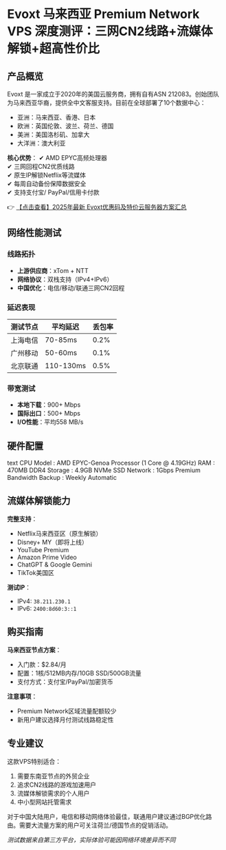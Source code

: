 # Evoxt 马来西亚 Premium Network VPS 深度测评：三网CN2线路+流媒体解锁+超高性价比

## 产品概览

Evoxt 是一家成立于2020年的美国云服务商，拥有自有ASN 212083。创始团队为马来西亚华裔，提供全中文客服支持。目前在全球部署了10个数据中心：

- 亚洲：马来西亚、香港、日本
- 欧洲：英国伦敦、波兰、荷兰、德国
- 美洲：美国洛杉矶、加拿大
- 大洋洲：澳大利亚

**核心优势**：
✔ AMD EPYC高频处理器  
✔ 三网回程CN2优质线路  
✔ 原生IP解锁Netflix等流媒体  
✔ 每周自动备份保障数据安全  
✔ 支持支付宝/ PayPal/信用卡付款

👉 [【点击查看】2025年最新 Evoxt优惠码及特价云服务器方案汇总](https://bit.ly/evoxt)

## 网络性能测试

### 线路拓扑
- **上游供应商**：xTom + NTT
- **网络协议**：双栈支持（IPv4+IPv6）
- **中国优化**：电信/移动/联通三网CN2回程

### 延迟表现
| 测试节点 | 平均延迟 | 丢包率 |
|---------|---------|-------|
| 上海电信 | 70-85ms | 0.2% |
| 广州移动 | 50-60ms | 0.1% | 
| 北京联通 | 110-130ms | 0.5% |

### 带宽测试
- **本地下载**：900+ Mbps
- **国际出口**：500+ Mbps
- **I/O性能**：平均558 MB/s

## 硬件配置

text
CPU Model    : AMD EPYC-Genoa Processor (1 Core @ 4.19GHz)
RAM         : 470MB DDR4 
Storage     : 4.9GB NVMe SSD
Network     : 1Gbps Premium Bandwidth
Backup      : Weekly Automatic

## 流媒体解锁能力

**完整支持**：
- Netflix马来西亚区（原生解锁）
- Disney+ MY（即将上线）
- YouTube Premium
- Amazon Prime Video
- ChatGPT & Google Gemini
- TikTok美国区

**测试IP**：
- IPv4: `38.211.230.1`
- IPv6: `2400:8d60:3::1`

## 购买指南

**马来西亚节点方案**：
- 入门款：$2.84/月
- 配置：1核/512MB内存/10GB SSD/500GB流量
- 支付方式：支付宝/PayPal/加密货币

**注意事项**：
- Premium Network区域流量配额较少
- 新用户建议选择月付测试线路稳定性

## 专业建议

这款VPS特别适合：
1. 需要东南亚节点的外贸企业
2. 追求CN2线路的游戏加速用户
3. 流媒体解锁需求的个人用户
4. 中小型网站托管需求

对于中国大陆用户，电信和移动网络体验最佳，联通用户建议通过BGP优化路由。需要大流量方案的用户可关注荷兰/德国节点的促销活动。

*测试数据来自第三方平台，实际体验可能因网络环境差异而不同*